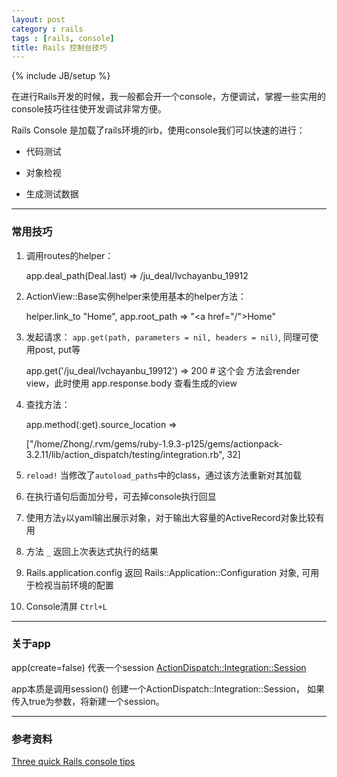 ```yaml
---
layout: post
category : rails
tags : [rails, console]
title: Rails 控制台技巧
---
```

{% include JB/setup %}

在进行Rails开发的时候，我一般都会开一个console，方便调试，掌握一些实用的console技巧往往使开发调试非常方便。

Rails Console 是加载了rails环境的irb，使用console我们可以快速的进行：

* 代码测试

* 对象检视

* 生成测试数据

----

### 常用技巧


  1. 调用routes的helper：
  
        app.deal_path(Deal.last) => /ju_deal/lvchayanbu_19912

  2. ActionView::Base实例helper来使用基本的helper方法：
  
        helper.link_to "Home", app.root_path => "<a href=\"/\">Home</a>"

  3. 发起请求： `app.get(path, parameters = nil, headers = nil)`, 同理可使用post, put等
     
        app.get('/ju_deal/lvchayanbu_19912') => 200 # 这个会 方法会render view，此时使用 app.response.body 查看生成的view

  4. 查找方法：
  
        app.method(:get).source_location =>

        ["/home/Zhong/.rvm/gems/ruby-1.9.3-p125/gems/actionpack-3.2.11/lib/action_dispatch/testing/integration.rb", 32]

  5. `reload!` 当修改了`autoload_paths`中的class，通过该方法重新对其加载

  6. 在执行语句后面加分号，可去掉console执行回显

  7. 使用方法`y`以yaml输出展示对象，对于输出大容量的ActiveRecord对象比较有用

  8. 方法 `_` 返回上次表达式执行的结果

  9. Rails.application.config 返回 Rails::Application::Configuration 对象, 可用于检视当前环境的配置

  10. Console清屏 `Ctrl+L`

----

### 关于app

  app(create=false) 代表一个session [ActionDispatch::Integration::Session](http://api.rubyonrails.org/classes/ActionDispatch/Integration/Session.html)

  app本质是调用session() 创建一个ActionDispatch::Integration::Session， 如果传入true为参数，将新建一个session。

----

### 参考资料

[Three quick Rails console tips](http://37signals.com/svn/posts/3176-three-quick-rails-console-tips)

